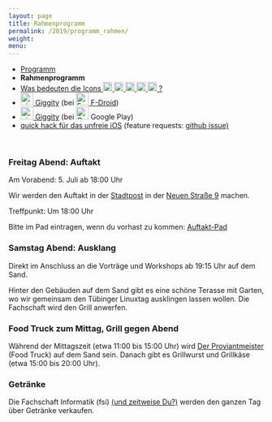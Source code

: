 ```yaml
---
layout: page
title: Rahmenprogramm
permalink: /2019/programm_rahmen/
weight:
menu:
---
```


* <a href="../programm/">Programm</a>
* <span style="font-weight: bold;">Rahmenprogramm</span>
* <a href="../programm_was_bedeuten_die_icons">Was bedeuten die Icons <img height="18" width="18" src="../../images/workshop.svg"> <img height="18" width="18" src="../../images/talk.svg"> <img height="18" width="18" src="../../images/talk2.svg"> <img height="18" width="18" src="../../images/lightning.svg"> <img height="18" width="18" src="../../images/lpic.svg"> ?</a>
* <a href="https://f-droid.org/repository/browse/?fdid=net.gaast.giggity" target="_blank"><img height="25" src="../../images/giggity.png" alt="giggity-Logo" title="giggity-Logo" />&nbsp;Giggity</a> (bei
<a href="https://f-droid.org/" target="_blank"><img height="25" src="../../images/fdroid.png" alt="F-Droid-Logo" title="F-Droid-Logo" />&nbsp;F-Droid</a>)
* <a href="https://play.google.com/store/apps/details?id=net.gaast.giggity" target="_blank"><img height="25" src="../../images/giggity.png" alt="giggity-Logo" title="giggity-Logo" />&nbsp;Giggity</a> (bei
<img height="25" src="../../images/googleplay.png" alt="Google-Play-Logo" title="Google-Play-Logo" />&nbsp;Google Play)
* <a href="https://apps.apple.com/us/app/tuebix/id1469354958" target="_blank">quick hack für das unfreie iOS</a> (feature requests: <a href="https://github.com/zenitaeglos/TuebixApp" target="_blank">github issue)</a> 

<br/>

### Freitag Abend: Auftakt

Am Vorabend: 5. Juli ab 18:00 Uhr

Wir werden den Auftakt in der <a href="http://www.tuepedia.de/wiki/Stadtpost" target="_blank">Stadtpost</a>
in der <a href="http://osm.org/go/0DkqBIl9K?m=&node=289739544" target="_blank">Neuen Straße 9</a> machen.

Treffpunkt: Um 18:00 Uhr<br/>

Bitte im Pad eintragen, wenn du vorhast zu kommen:
<a href="https://pad.tuebix.org/p/2019-auftakt" target="_blank">Auftakt-Pad</a>

### Samstag Abend: Ausklang

Direkt im Anschluss an die Vorträge und Workshops ab 19:15 Uhr auf dem Sand.

Hinter den Gebäuden auf dem Sand gibt es eine schöne Terasse mit Garten, wo wir
gemeinsam den Tübinger Linuxtag ausklingen lassen wollen.
Die Fachschaft wird den Grill anwerfen.

### Food Truck zum Mittag, Grill gegen Abend

Während der Mittagszeit (etwa 11:00 bis 15:00 Uhr) wird
<a href="https://derproviantmeister.de/" target="_blank">Der Proviantmeister</a>
(Food Truck) auf dem Sand sein.
Danach gibt es Grillwurst und Grillkäse (etwa 15:00 bis 20:00 Uhr).

### Getränke

Die Fachschaft Informatik (fsi)
<a href="../../callforhelpers">(und zeitweise Du?)</a>
werden den ganzen Tag über Getränke verkaufen.
